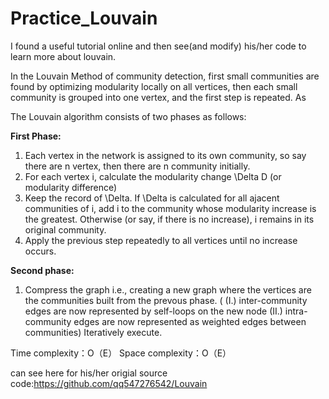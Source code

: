 # Practice_Louvain
I found a useful tutorial online and then see(and modify) his/her code to learn more about louvain.

In the Louvain Method of community detection, first small communities are found by optimizing modularity locally on all vertices, then each small community is grouped into one vertex, and the first step is repeated. As 

The Louvain algorithm consists of two phases as follows:

**First Phase:**

1. Each vertex in the network is assigned to its own community, so say there are n vertex, then there are n community initially.
2. For each vertex i, calculate the modularity change \Delta D (or modularity difference) 
3. Keep the record of \Delta. If \Delta is calculated for all ajacent communities of i, add i to the community whose modularity increase is the greatest. Otherwise (or say, if there is no increase), i remains in its original community.
4. Apply the previous step repeatedly to all vertices until no increase occurs.

**Second phase:**

1. Compress the graph i.e., creating a new graph where the vertices are the communities built from the prevous phase. ( (I.) inter-community edges are now represented by self-loops on the new node (II.) intra-community edges are now represented as weighted edges between communities)
Iteratively execute.



Time complexity：O（E）
Space complexity：O（E）

can see here for his/her origial source code:https://github.com/qq547276542/Louvain
